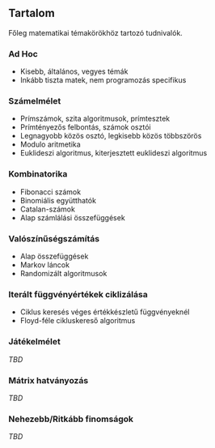 ## Tartalom

Főleg matematikai témakörökhöz tartozó tudnivalók.

### Ad Hoc

- Kisebb, általános, vegyes témák
- Inkább tiszta matek, nem programozás specifikus

### Számelmélet

- Prímszámok, szita algoritmusok, prímtesztek
- Prímtényezős felbontás, számok osztói
- Legnagyobb közös osztó, legkisebb közös többszörös
- Modulo aritmetika
- Euklideszi algoritmus, kiterjesztett euklideszi algoritmus

### Kombinatorika

- Fibonacci számok
- Binomiális együtthatók
- Catalan-számok
- Alap számlálási összefüggések

### Valószínűségszámítás

- Alap összefüggések
- Markov láncok
- Randomizált algoritmusok

### Iterált függvényértékek ciklizálása

- Ciklus keresés véges értékkészletű függvényeknél
- Floyd-féle cikluskereső algoritmus

### Játékelmélet

*TBD*

### Mátrix hatványozás

*TBD*

### Nehezebb/Ritkább finomságok

*TBD*